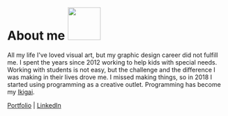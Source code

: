 
# About me <img src="https://media3.giphy.com/media/KqTUO9OHgAW3jhp9JZ/giphy.gif" width="75">

All my life I've loved visual art, but my graphic design career did not fulfill me. I spent the years since 2012 working to help kids with special needs. Working with students is not easy, but the challenge and the difference I was making in their lives drove me. I missed making things, so in 2018 I started using programming as a creative outlet. Programming has become my [Ikigai](https://imageio.forbes.com/blogs-images/chrismyers/files/2018/02/ikigai-1.png?format=png&width=1200).

[Portfolio](http://michaelpaguay.dev) 
| [LinkedIn](https://www.linkedin.com/in/michaelpaguay/)
